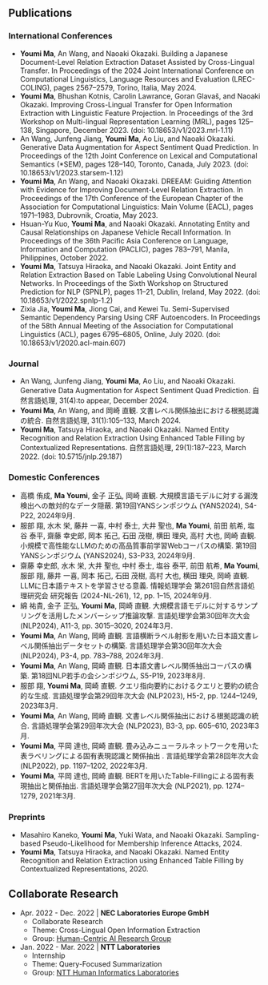## Publications

### International Conferences
+ **Youmi Ma**, An Wang, and Naoaki Okazaki. Building a Japanese Document-Level Relation Extraction Dataset Assisted by Cross-Lingual Transfer. In Proceedings of the 2024 Joint International Conference on Computational Linguistics, Language Resources and Evaluation (LREC-COLING), pages 2567–2579, Torino, Italia, May 2024. 
+ **Youmi Ma**, Bhushan Kotnis, Carolin Lawrance, Goran Glavaš, and Naoaki Okazaki. Improving Cross-Lingual Transfer for Open Information Extraction with Linguistic Feature Projection. In Proceedings of the 3rd Workshop on Multi-lingual Representation Learning (MRL), pages 125–138, Singapore, December 2023. (doi: 10.18653/v1/2023.mrl-1.11)
+ An Wang, Junfeng Jiang, **Youmi Ma**, Ao Liu, and Naoaki Okazaki. Generative Data Augmentation for Aspect Sentiment Quad Prediction. In Proceedings of the 12th Joint Conference on Lexical and Computational Semantics (*SEM), pages 128–140, Toronto, Canada, July 2023. (doi: 10.18653/v1/2023.starsem-1.12)
+ **Youmi Ma**, An Wang, and Naoaki Okazaki. DREEAM: Guiding Attention with Evidence for Improving Document-Level Relation Extraction. In Proceedings of the 17th Conference of the European Chapter of the Association for Computational Linguistics: Main Volume (EACL), pages 1971–1983, Dubrovnik, Croatia, May 2023.
+ Hsuan-Yu Kuo, **Youmi Ma**, and Naoaki Okazaki. Annotating Entity and Causal Relationships on Japanese Vehicle Recall Information. In Proceedings of the 36th Pacific Asia Conference on Language, Information and Computation (PACLIC), pages 783–791, Manila, Philippines, October 2022.
+ **Youmi Ma**, Tatsuya Hiraoka, and Naoaki Okazaki. Joint Entity and Relation Extraction Based on Table Labeling Using Convolutional Neural Networks. In Proceedings of the Sixth Workshop on Structured Prediction for NLP (SPNLP), pages 11–21, Dublin, Ireland, May 2022. (doi: 10.18653/v1/2022.spnlp-1.2)
+ Zixia Jia, **Youmi Ma**, Jiong Cai, and Kewei Tu. Semi-Supervised Semantic Dependency Parsing Using CRF Autoencoders. In Proceedings of the 58th Annual Meeting of the Association for Computational Linguistics (ACL), pages 6795–6805, Online, July 2020. (doi: 10.18653/v1/2020.acl-main.607)

### Journal
+ An Wang, Junfeng Jiang, **Youmi Ma**, Ao Liu, and Naoaki Okazaki. Generative Data Augmentation for Aspect Sentiment Quad Prediction. 自然言語処理, 31(4):to appear, December 2024.
+ **Youmi Ma**, An Wang, and 岡崎 直観. 文書レベル関係抽出における根拠認識の統合. 自然言語処理, 31(1):105–133, March 2024.
+ **Youmi Ma**, Tatsuya Hiraoka, and Naoaki Okazaki. Named Entity Recognition and Relation Extraction Using Enhanced Table Filling by Contextualized Representations. 自然言語処理, 29(1):187–223, March 2022. (doi: 10.5715/jnlp.29.187)


### Domestic Conferences
+ 高橋 侑成, **Ma Youmi**, 金子 正弘, 岡崎 直観. 大規模言語モデルに対する漏洩検出への敵対的なデータ隠蔽. 第19回YANSシンポジウム (YANS2024), S4-P22, 2024年9月.
+ 服部 翔, 水木 栄, 藤井 一喜, 中村 泰士, 大井 聖也, **Ma Youmi**, 前田 航希, 塩谷 泰平, 齋藤 幸史郎, 岡本 拓己, 石田 茂樹, 横田 理央, 高村 大也, 岡崎 直観. 小規模で高性能なLLMのための高品質事前学習Webコーパスの構築. 第19回YANSシンポジウム (YANS2024), S3-P33, 2024年9月.
+ 齋藤 幸史郎, 水木 栄, 大井 聖也, 中村 泰士, 塩谷 泰平, 前田 航希, **Ma Youmi**, 服部 翔, 藤井 一喜, 岡本 拓己, 石田 茂樹, 高村 大也, 横田 理央, 岡崎 直観. LLMに日本語テキストを学習させる意義. 情報処理学会 第261回自然言語処理研究会 研究報告 (2024-NL-261), 12, pp. 1–15, 2024年9月.
+ 綿 祐貴, 金子 正弘, **Youmi Ma**, 岡崎 直観. 大規模言語モデルに対するサンプリングを活用したメンバーシップ推論攻撃. 言語処理学会第30回年次大会 (NLP2024), A11-3, pp. 3015–3020, 2024年3月.
+ **Youmi Ma**, An Wang, 岡崎 直観. 言語横断ラベル射影を用いた日本語文書レベル関係抽出データセットの構築. 言語処理学会第30回年次大会 (NLP2024), P3-4, pp. 783–788, 2024年3月.
+ **Youmi Ma**, An Wang, 岡崎 直観. 日本語文書レベル関係抽出コーパスの構築. 第18回NLP若手の会シンポジウム, S5-P19, 2023年8月.
+ 服部 翔, **Youmi Ma**, 岡崎 直観. クエリ指向要約におけるクエリと要約の統合的な生成. 言語処理学会第29回年次大会 (NLP2023), H5-2, pp. 1244–1249, 2023年3月.
+ **Youmi Ma**, An Wang, 岡崎 直観. 文書レベル関係抽出における根拠認識の統合. 言語処理学会第29回年次大会 (NLP2023), B3-3, pp. 605–610, 2023年3月.
+ **Youmi Ma**, 平岡 達也, 岡崎 直観. 畳み込みニューラルネットワークを用いた表ラベリングによる固有表現認識と関係抽出 . 言語処理学会第28回年次大会 (NLP2022), pp. 1197–1202, 2022年3月.
+ **Youmi Ma**, 平岡 達也, 岡崎 直観. BERTを用いたTable-Fillingによる固有表現抽出と関係抽出. 言語処理学会第27回年次大会 (NLP2021), pp. 1274–1279, 2021年3月.


### Preprints
+ Masahiro Kaneko, **Youmi Ma**, Yuki Wata, and Naoaki Okazaki. Sampling-based Pseudo-Likelihood for Membership Inference Attacks, 2024.
+ **Youmi Ma**, Tatsuya Hiraoka, and Naoaki Okazaki. Named Entity Recognition and Relation Extraction using Enhanced Table Filling by Contextualized Representations, 2020.


## Collaborate Research

+ Apr. 2022 - Dec. 2022 \| **NEC Laboratories Europe GmbH**
	+ Collaborate Research
	+ Theme: Cross-Lingual Open Information Extraction
	+ Group: [Human-Centric AI Research Group](https://www.neclab.eu/research-areas/data-science/human-centric-ai)
+ Jan. 2022 - Mar. 2022 \| **NTT Laboratories** 
	+ Internship
	+ Theme: Query-Focused Summarization
	+ Group: [NTT Human Informatics Laboratories](https://www.rd.ntt/e/hil/)
